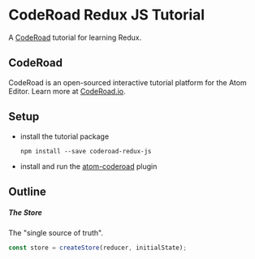 # CodeRoad Redux JS Tutorial

A [CodeRoad](https://coderoad.github.io) tutorial for learning Redux.

<!-- @import('01') -->
<!-- @import('03') -->
<!-- @import('04') -->
<!-- @import('05') -->
<!-- @import('06') -->
<!-- @import('07') -->
<!-- @import('08') -->
<!-- @import('09') -->
<!-- @import('10') -->


## CodeRoad

CodeRoad is an open-sourced interactive tutorial platform for the Atom Editor. Learn more at [CodeRoad.io](http://coderoad.io).


## Setup

* install the tutorial package

    `npm install --save coderoad-redux-js`

* install and run the [atom-coderoad](https://github.com/coderoad/atom-coderoad) plugin


## Outline

##### The Store

The "single source of truth".

```js
const store = createStore(reducer, initialState);
```
